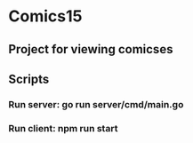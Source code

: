 # Comics15
## Project for viewing comicses

## Scripts

### Run server: go run server/cmd/main.go
### Run client: npm run start